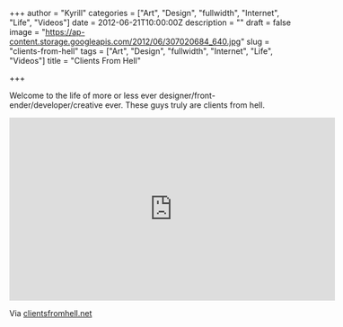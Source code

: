 +++
author = "Kyrill"
categories = ["Art", "Design", "fullwidth", "Internet", "Life", "Videos"]
date = 2012-06-21T10:00:00Z
description = ""
draft = false
image = "https://ap-content.storage.googleapis.com/2012/06/307020684_640.jpg"
slug = "clients-from-hell"
tags = ["Art", "Design", "fullwidth", "Internet", "Life", "Videos"]
title = "Clients From Hell"

+++


Welcome to the life of more or less ever designer/front-ender/developer/creative ever. These guys truly are clients from hell.

<iframe frameborder="0" height="326" src="https://player.vimeo.com/video/44203213?byline=0&portrait=0&color=ffffff" width="580"></iframe>

Via [clientsfromhell.net](http://clientsfromhell.net/)


